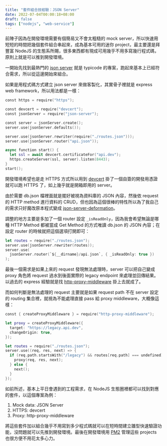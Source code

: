 ```yaml
---
title: "套件組合技經驗：JSON Server"
date: 2022-07-04T00:00:18+08:00
draft: false
tags: ["nodejs", "web-service"]
---
```


前陣子因為在開發環境需要有個簡易又不會太粗糙的 mock server，所以快速用短短的時間把幾個套件組合串起來，成為基本可用的迷你 project，最主要還是拜豐富 NodeJS 的生態系所賜，很多東西都有現成可用幾乎不用多寫幾行程式碼，原則上就是可以推到開發環境。

一開始先找到最熱門的 [json server](https://github.com/typicode/json-server) 就是 typicode 的專案，跑起來基本上已經符合需求，所以從這邊開始來組合。

如果是用程式碼方式建立 json server 來做客製化，其實骨子裡就是 express web framework，所以用法都是一樣：

```swift
const https = require("https");

const devcert = require("devcert");
const jsonServer = require("json-server");

const server = jsonServer.create();
server.use(jsonServer.defaults());

server.use(jsonServer.rewriter(require("./routes.json")));
server.use(jsonServer.router("api.json"));

async function start() {
  let ssl = await devcert.certificateFor("api.dev");
  https.createServer(ssl, server).listen(8443);
}
start();

```

開發環境希望也是走 HTTPS 方式所以用到 [devcert](https://github.com/davewasmer/devcert) 掛了一個自簽的開發用憑證就可以跑 HTTPS 了，如上幾乎就是開箱即用的 server。

由於需要 db.json 檔裡面就是擺好被視為資料庫的 JSON 內容，然後依 request 的 HTTP method 進行資料的 CRUD，但也因為這個很棒的特性所以為了我自己的需求只好魔改原本程式變成 [json-server-deformation](https://github.com/KeanuPang/json-server-deformation)。

調整的地方主要是多加了一個 router 設定 `_isReadOnly`，因為我會希望無論是哪種 HTTP Method 都被當成 Get Method 的方式唯讀 db.json 的 JSON 內容；在設定 router 的時候就把這個選項打開即可：

```swift
let routes = require("./routes.json");
server.use(jsonServer.rewriter(routes));
server.use(
  jsonServer.router(`${__dirname}/api.json`, { _isReadOnly: true })
);
```

最後一個需求是如果上來的 request 發現無法處理時，server 可以把自己變成 proxy 角色將 request 過水到後面實際的 legacy endpoint 來處理並回傳結果。以過去的 express 經驗就是找 [http-proxy-middleware](https://github.com/chimurai/http-proxy-middleware) 掛上去就成了。

而如何判斷是無法處理的 request 主要就是如果 request path 不在 server 設定的 routing 集合裡，就視為不能處理直接 pass 給 proxy middleware，大概像這樣：

```swift
const { createProxyMiddleware } = require("http-proxy-middleware");

let proxy = createProxyMiddleware({
  target: "https://legacy.api.dev",
  changeOrigin: true,
});

let routes = require("./routes.json");
server.use((req, res, next) => {
  if (req.path.startsWith("/legacy") && routes[req.path] === undefined) {
    proxy(req, res, next);
  } else {
    next();
  }
});
```

如前所述，基本上平日會遇到的工程需求，在 NodeJS 生態圈裡都可以找到對應的套件，以這個專案為例：

1. Mock data: JSON Server
2. HTTPS: devcert
3. Proxy: http-proxy-middleware

將這些套件加以組合幾乎不用寫到多少程式碼就可以在短時間建立雛型快速驗證功能，沒問題就可以先推到開發環境。最後在開發環境用 [PM2](https://pm2.keymetrics.io/) 管理這些 projects 也很方便不用花太多心力。
